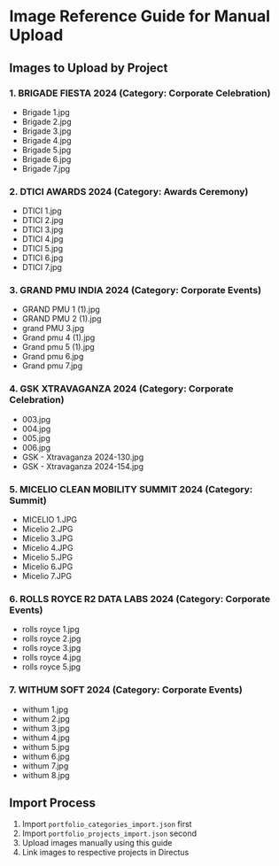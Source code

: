 # Image Reference Guide for Manual Upload

## Images to Upload by Project

### 1. BRIGADE FIESTA 2024 (Category: Corporate Celebration)
- Brigade 1.jpg
- Brigade 2.jpg
- Brigade 3.jpg
- Brigade 4.jpg
- Brigade 5.jpg
- Brigade 6.jpg
- Brigade 7.jpg

### 2. DTICI AWARDS 2024 (Category: Awards Ceremony)
- DTICI 1.jpg
- DTICI 2.jpg
- DTICI 3.jpg
- DTICI 4.jpg
- DTICI 5.jpg
- DTICI 6.jpg
- DTICI 7.jpg

### 3. GRAND PMU INDIA 2024 (Category: Corporate Events)
- GRAND PMU 1 (1).jpg
- GRAND PMU 2 (1).jpg
- grand PMU 3.jpg
- Grand pmu 4 (1).jpg
- Grand pmu 5 (1).jpg
- Grand pmu 6.jpg
- Grand pmu 7.jpg

### 4. GSK XTRAVAGANZA 2024 (Category: Corporate Celebration)
- 003.jpg
- 004.jpg
- 005.jpg
- 006.jpg
- GSK - Xtravaganza 2024-130.jpg
- GSK - Xtravaganza 2024-154.jpg

### 5. MICELIO CLEAN MOBILITY SUMMIT 2024 (Category: Summit)
- MICELIO 1.JPG
- Micelio 2.JPG
- Micelio 3.JPG
- Micelio 4.JPG
- Micelio 5.JPG
- Micelio 6.JPG
- Micelio 7.JPG

### 6. ROLLS ROYCE R2 DATA LABS 2024 (Category: Corporate Events)
- rolls royce 1.jpg
- rolls royce 2.jpg
- rolls royce 3.jpg
- rolls royce 4.jpg
- rolls royce 5.jpg

### 7. WITHUM SOFT 2024 (Category: Corporate Events)
- withum 1.jpg
- withum 2.jpg
- withum 3.jpg
- withum 4.jpg
- withum 5.jpg
- withum 6.jpg
- withum 7.jpg
- withum 8.jpg

## Import Process
1. Import `portfolio_categories_import.json` first
2. Import `portfolio_projects_import.json` second
3. Upload images manually using this guide
4. Link images to respective projects in Directus